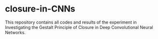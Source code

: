 # closure-in-CNNs
This repository contains all codes and results of the experiment in Investigating the Gestalt Principle of Closure in Deep Convolutional Neural Networks.
